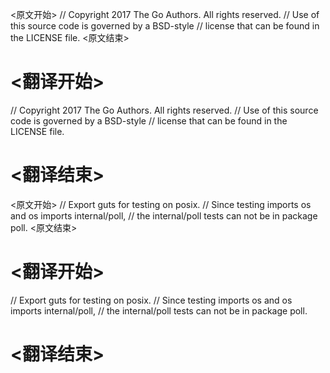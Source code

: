 
<原文开始>
// Copyright 2017 The Go Authors. All rights reserved.
// Use of this source code is governed by a BSD-style
// license that can be found in the LICENSE file.
<原文结束>

# <翻译开始>
// Copyright 2017 The Go Authors. All rights reserved.
// Use of this source code is governed by a BSD-style
// license that can be found in the LICENSE file.
# <翻译结束>


<原文开始>
// Export guts for testing on posix.
// Since testing imports os and os imports internal/poll,
// the internal/poll tests can not be in package poll.
<原文结束>

# <翻译开始>
// Export guts for testing on posix.
// Since testing imports os and os imports internal/poll,
// the internal/poll tests can not be in package poll.
# <翻译结束>

